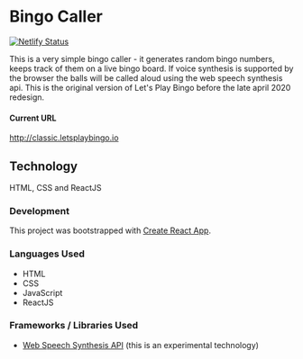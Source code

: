 # Bingo Caller

[![Netlify Status](https://api.netlify.com/api/v1/badges/c5306ef6-ffe8-445d-b74c-64a897abff28/deploy-status)](https://app.netlify.com/sites/lpbclassic/deploys)

This is a very simple bingo caller - it generates random bingo numbers, keeps track of them on a live bingo board.
If voice synthesis is supported by the browser the balls will be called aloud using the web speech synthesis api.
This is the original version of Let's Play Bingo before the late april 2020 redesign.

#### Current URL

http://classic.letsplaybingo.io

## Technology

HTML, CSS and ReactJS

### Development

This project was bootstrapped with [Create React App](https://github.com/facebookincubator/create-react-app).

### Languages Used

-   HTML
-   CSS
-   JavaScript
-   ReactJS

### Frameworks / Libraries Used

-   [Web Speech Synthesis API](https://developers.google.com/web/updates/2014/01/Web-apps-that-talk-Introduction-to-the-Speech-Synthesis-API) (this is an experimental technology)
